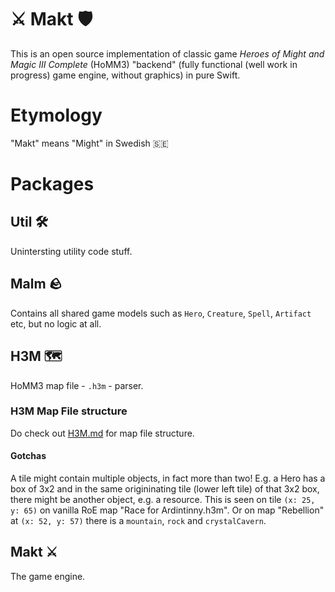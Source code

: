 # ⚔️ Makt 🛡
This is an open source implementation of classic game *Heroes of Might and Magic III Complete* (HoMM3) "backend" (fully functional (well work in progress) game engine, without graphics) in pure Swift.

# Etymology
"Makt" means "Might" in Swedish 🇸🇪

# Packages

## Util 🛠
Unintersting utility code stuff.

## Malm 🪨
Contains all shared game models such as `Hero`, `Creature`, `Spell`, `Artifact` etc, but no logic at all.

## H3M 🗺
HoMM3 map file - `.h3m` - parser.

### H3M Map File structure
Do check out [H3M.md](H3M.md) for map file structure.

#### Gotchas
A tile might contain multiple objects, in fact more than two! E.g. a Hero has a box of 3x2 and in the same origininating tile (lower left tile) of that 3x2 box, there might be another object, e.g. a resource. This is seen on tile `(x: 25, y: 65)` on vanilla RoE map "Race for Ardintinny.h3m". Or on map "Rebellion" at `(x: 52, y: 57)` there is a `mountain`, `rock` and `crystalCavern`.

## Makt ⚔️
The game engine.
